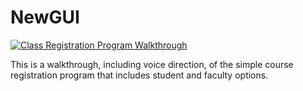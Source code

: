 # NewGUI


[![Class Registration Program Walkthrough](http://img.youtube.com/vi/3JZWzxAmqa4/0.jpg)](https://www.youtube.com/watch?v=3JZWzxAmqa4)

This is a walkthrough, including voice direction, of the simple course registration program that includes student and faculty options.

